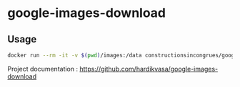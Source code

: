# google-images-download

## Usage

```sh
docker run --rm -it -v $(pwd)/images:/data constructionsincongrues/google-image-download <parameters>
```

Project documentation : <https://github.com/hardikvasa/google-images-download>
